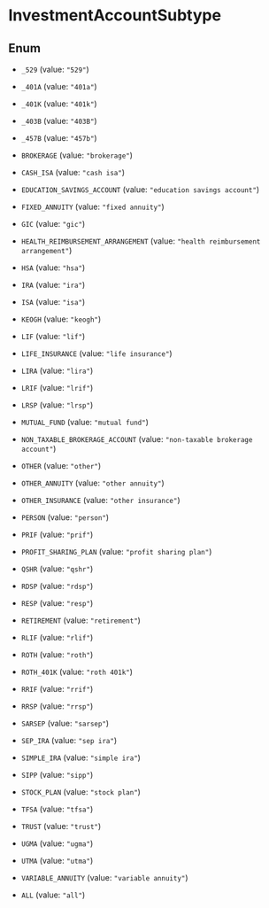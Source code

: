

# InvestmentAccountSubtype

## Enum


* `_529` (value: `"529"`)

* `_401A` (value: `"401a"`)

* `_401K` (value: `"401k"`)

* `_403B` (value: `"403B"`)

* `_457B` (value: `"457b"`)

* `BROKERAGE` (value: `"brokerage"`)

* `CASH_ISA` (value: `"cash isa"`)

* `EDUCATION_SAVINGS_ACCOUNT` (value: `"education savings account"`)

* `FIXED_ANNUITY` (value: `"fixed annuity"`)

* `GIC` (value: `"gic"`)

* `HEALTH_REIMBURSEMENT_ARRANGEMENT` (value: `"health reimbursement arrangement"`)

* `HSA` (value: `"hsa"`)

* `IRA` (value: `"ira"`)

* `ISA` (value: `"isa"`)

* `KEOGH` (value: `"keogh"`)

* `LIF` (value: `"lif"`)

* `LIFE_INSURANCE` (value: `"life insurance"`)

* `LIRA` (value: `"lira"`)

* `LRIF` (value: `"lrif"`)

* `LRSP` (value: `"lrsp"`)

* `MUTUAL_FUND` (value: `"mutual fund"`)

* `NON_TAXABLE_BROKERAGE_ACCOUNT` (value: `"non-taxable brokerage account"`)

* `OTHER` (value: `"other"`)

* `OTHER_ANNUITY` (value: `"other annuity"`)

* `OTHER_INSURANCE` (value: `"other insurance"`)

* `PERSON` (value: `"person"`)

* `PRIF` (value: `"prif"`)

* `PROFIT_SHARING_PLAN` (value: `"profit sharing plan"`)

* `QSHR` (value: `"qshr"`)

* `RDSP` (value: `"rdsp"`)

* `RESP` (value: `"resp"`)

* `RETIREMENT` (value: `"retirement"`)

* `RLIF` (value: `"rlif"`)

* `ROTH` (value: `"roth"`)

* `ROTH_401K` (value: `"roth 401k"`)

* `RRIF` (value: `"rrif"`)

* `RRSP` (value: `"rrsp"`)

* `SARSEP` (value: `"sarsep"`)

* `SEP_IRA` (value: `"sep ira"`)

* `SIMPLE_IRA` (value: `"simple ira"`)

* `SIPP` (value: `"sipp"`)

* `STOCK_PLAN` (value: `"stock plan"`)

* `TFSA` (value: `"tfsa"`)

* `TRUST` (value: `"trust"`)

* `UGMA` (value: `"ugma"`)

* `UTMA` (value: `"utma"`)

* `VARIABLE_ANNUITY` (value: `"variable annuity"`)

* `ALL` (value: `"all"`)



